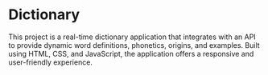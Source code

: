 # Dictionary
This project is a real-time dictionary application that integrates with an API to provide dynamic word definitions, phonetics, origins, and examples. Built using HTML, CSS, and JavaScript, the application offers a responsive and user-friendly experience.
